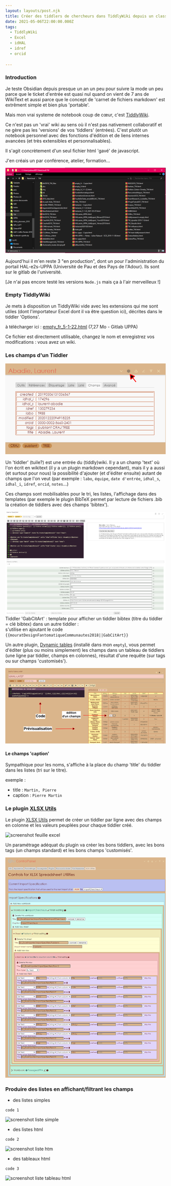 ```yaml
---
layout: layouts/post.njk
title: Créer des tiddlers de chercheurs dans TiddlyWiki depuis un classeur Excel
date: 2021-05-06T22:00:00.000Z
tags:
  - TiddlyWiki
  - Excel
  - idHAL
  - idref
  - orcid

---
```


### Introduction

Je teste Obsidian depuis presque un an un peu pour suivre la mode un peu parce que le ticket d'entrée est quasi nul quand on vient de 7 ans de WikiText et aussi parce que le concept de 'carnet de fichiers markdown' est extrêment simple et bien plus 'portable'. 

Mais mon vrai systeme de notebook coup de cœur, c'est [TiddlyWiki](https://tiddlywiki.com).

Ce n'est pas un 'vrai' wiki au sens où il n'est pas nativement collaboratif et ne gère pas les 'versions' de vos 'tiddlers' (entrées). C'est plutôt un notebook personnel avec des fonctions d'édition et de liens internes avancées (et très extensibles et personnalisables).

Il s'agit concrètement d'un seul fichier html 'gavé' de javascript. 

J'en créais un par conférence, atelier, formation... 

![dossier TW](/img/TW-Excel/tiddly1.png)  

Aujourd'hui il m'en reste 3 "en production", dont un pour l'administration du portail HAL-e2s-UPPA (Université de Pau et des Pays de l'Adour). Ils sont sur le gitlab de l'université.  

[Je n'ai pas encore testé les versions `Node.js` mais ça à l'air merveilleux !]

### Empty TiddlyWiki

Je mets à disposition un TiddlyWiki vide avec les extensions qui me sont utiles (dont l'importateur Excel dont il va être question ici), décrites dans le tiddler 'Options'.

à télécharger ici : [empty_fr_5-1-22.html](https://git.univ-pau.fr/jrabaud001/tw/-/blob/master/empty_fr_5-1-22.html)  (7,27 Mo - Gitlab UPPA)

Ce fichier est directement utilisable, changez le nom et enregistrez vos modifications : vous avez un wiki.

### Les champs d'un Tiddler

![screenshot chercheur](/img/TW-Excel/TW-champsChercheurs.png)

Un 'tiddler' (tuile?) est une entrée du (tiddly)wiki. Il y a un champ 'text' où l'on écrit en wikitext (il y a un plugin markdown cependant), mais il y a aussi (et surtout pour nous) la possibilité d'ajouter (et d'éditer ensuite) autant de champs que l'on veut (par exemple : `labo`, `équipe`, `date d'entrée`, `idhal_s`, `idhal_i`, `idref`, `orcid`, `notes`...)

Ces champs sont mobilisables pour le tri, les listes, l'affichage dans des templates (par exemple le plugin BibTeX permet par lecture de fichiers .bib la création de tiddlers avec des champs 'bibtex').

![Gabarit de citation d'un article bibtex](/img/TW-Excel/tw-bibtex-gabcitart.png)  
Tiddler 'GabCitArt' : template pour afficher un tiddler bibtex (titre du tiddler = clé bibtex) dans un autre tiddler :  
s'utilise en ajoutant le code `{{mouratDesignFantomatiqueCommunautes2018||GabCitArt}}`

Un autre plugin, [Dynamic tables](https://ooktech.com/jed/ExampleWikis/DynamicTables/) (installé dans mon `empty`), vous permet d'éditer (plus ou moins simplement) les champs dans un tableau de tiddlers (une ligne par tiddler, champs en colonnes), résultat d'une requête (sur tags ou sur champs 'customisés').

![screenshot Dynamic tables, idhal d'un labo](/img/TW-Excel/tw-dynamictables.png)

#### Le champs 'caption'

Sympathique pour les noms, s'affiche à la place du champ 'title' du tiddler dans les listes (tri sur le titre).

exemple :
- title : `Martin, Pierre`
- caption : `Pierre Martin`


### Le plugin [XLSX Utils](http://tiddlywiki.com/prerelease/editions/xlsx-utils/)

Le plugin [XLSX Utils](http://tiddlywiki.com/prerelease/editions/xlsx-utils/) permet de créer un tiddler par ligne avec des champs en colonne et les valeurs peuplées pour chaque tiddler créé.

![screenshot feuille excel]()

Un paramétrage adéquat du plugin va créer les bons tiddlers, avec les bons tags (un champs standard) et les bons champs 'customisés'.

![screenshot paramétrage](/img/TW-Excel/tw-xlsxutils.png)

### Produire des listes en affichant/filtrant les champs

- des listes simples

```
code 1
```

![screenshot liste simple]()

- des listes html

```
code 2
```

![screenshot liste htm]()

- des tableaux html

```
code 3
```

![screenshot liste tableau html]()



